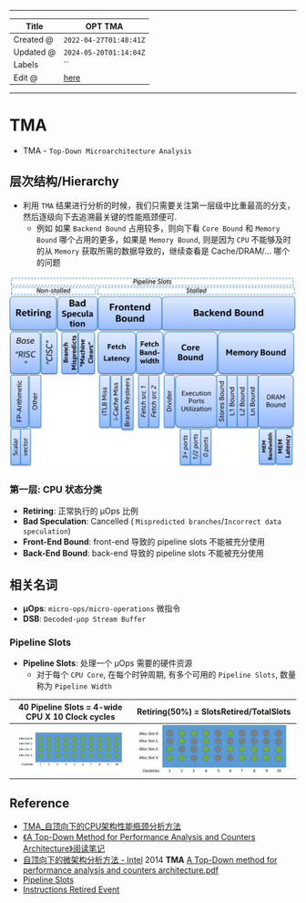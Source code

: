 -----

| Title     | OPT TMA                                           |
| --------- | ------------------------------------------------- |
| Created @ | `2022-04-27T01:48:41Z`                            |
| Updated @ | `2024-05-20T01:14:04Z`                            |
| Labels    | \`\`                                              |
| Edit @    | [here](https://github.com/junxnone/opt/issues/47) |

-----

# TMA

  - TMA - `Top-Down Microarchitecture Analysis`

## 层次结构/Hierarchy

  - 利用 `TMA` 结果进行分析的时候，我们只需要关注第一层级中比重最高的分支，然后逐级向下去追溯最关键的性能瓶颈便可.
      - 例如 如果 `Backend Bound` 占用较多，则向下看 `Core Bound` 和 `Memory Bound`
        哪个占用的更多，如果是 `Memory Bound`, 则是因为 `CPU` 不能够及时的从 `Memory`
        获取所需的数据导致的，继续查看是 Cache/DRAM/... 哪个的问题

![image](media/1d4cc5b87c1cac822fd2edcddc8ebc30ed3260ea.png)

### 第一层: CPU 状态分类

  - **Retiring**: 正常执行的 μOps 比例
  - **Bad Speculation**: Cancelled ( `Mispredicted branches`/`Incorrect
    data speculation`)
  - **Front-End Bound**: front-end 导致的 pipeline slots 不能被充分使用
  - **Back-End Bound**: back-end 导致的 pipeline slots 不能被充分使用

## 相关名词

  - **μOps**: `micro-ops/micro-operations` 微指令
  - **DSB**: `Decoded-μop Stream Buffer`

### Pipeline Slots

  - **Pipeline Slots**: 处理一个 μOps 需要的硬件资源
      - 对于每个 `CPU Core`, 在每个时钟周期, 有多个可用的 `Pipeline Slots`, 数量称为
        `Pipeline Width`

| 40 Pipeline Slots = 4-wide CPU X 10 Clock cycles             | Retiring(50%) = SlotsRetired/TotalSlots                      |
| ------------------------------------------------------------ | ------------------------------------------------------------ |
| ![image](media/ddc2eb7105c6b291d3a342ab3f15b0c370f4fb39.png) | ![image](media/f4264fa46f4f31e5abf7a76b840866ca714d4184.png) |

## Reference

  - [TMA\_自顶向下的CPU架构性能瓶颈分析方法](https://zhuanlan.zhihu.com/p/60569271)
  - [《A Top-Down Method for Performance Analysis and Counters
    Architecture》阅读笔记](https://andrewei1316.github.io/2020/12/20/top-down-performance-analysis/)
  - [自顶向下的微架构分析方法 -
    Intel](https://www.intel.com/content/www/us/en/develop/documentation/vtune-cookbook-zh-cn/top/methodologies/top-down-microarchitecture-analysis-method.html)
    2014 **TMA** [A Top-Down method for performance analysis and
    counters
    architecture.pdf](https://github.com/junxnone/linuxwiki/files/8559242/A.Top-Down.method.for.performance.analysis.and.counters.architecture.pdf)
  - [Pipeline
    Slots](https://www.intel.com/content/www/us/en/develop/documentation/vtune-help/top/reference/cpu-metrics-reference/pipeline-slots.html)
  - [Instructions Retired
    Event](https://www.intel.com/content/www/us/en/develop/documentation/vtune-help/top/analyze-performance/custom-analysis/custom-analysis-options/hardware-event-list/instructions-retired-event.html)
